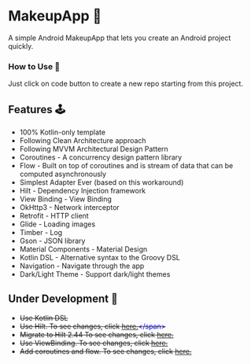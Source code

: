 # **MakeupApp** 🧞‍

A simple Android MakeupApp that lets you create an Android project quickly.


### **How to Use** 👣

Just click on code button to create a new repo starting from this project.


## **Features** 🕹

- 100% Kotlin-only template
- Following Clean Architecture approach
- Following MVVM Architectural Design Pattern
- Coroutines - A concurrency design pattern library
- Flow - Built on top of coroutines and is stream of data that can be computed asynchronously
- Simplest Adapter Ever (based on this workaround)
- Hilt - Dependency Injection framework
- View Binding - View Binding
- OkHttp3 - Network interceptor
- Retrofit - HTTP client
- Glide - Loading images
- Timber - Log
- Gson - JSON library
- Material Components - Material Design
- Kotlin DSL - Alternative syntax to the Groovy DSL
- Navigation - Navigate through the app
- Dark/Light Theme - Support dark/light themes


## **Under Development** 🚧

- ~~Use Kotlin DSL~~
- ~~Use Hilt. To see changes, click <span style="color: blue;">[here.]([https://www.example.com](https://developer.android.com/training/dependency-injection/hilt-android))</span>~~
- ~~Migrate to Hilt 2.44 To see changes, click <span style="color: blue;">[here.](https://www.example.com)</span>~~
- ~~Use ViewBinding. To see changes, click <span style="color: blue;">[here.](https://www.example.com)</span>~~
- ~~Add coroutines and flow. To see changes, click <span style="color: blue;">[here.](https://www.example.com)</span>~~
